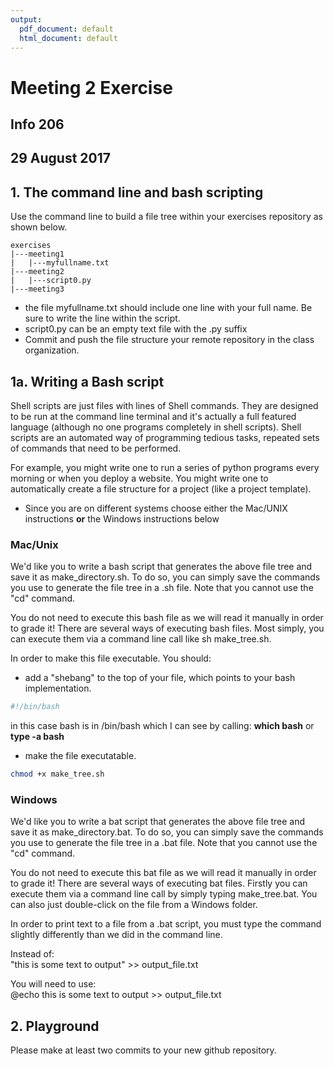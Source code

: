 ```yaml
---
output:
  pdf_document: default
  html_document: default
---
```

# Meeting 2 Exercise
## Info 206
## 29 August 2017

## 1. The command line and bash scripting

Use the command line to build a file tree within your exercises repository as shown below. 

``` 
exercises
|---meeting1
|   |---myfullname.txt
|---meeting2
|   |---script0.py
|---meeting3

```

* the file myfullname.txt should include one line with your full name. Be sure to write the line within the script.
* script0.py can be an empty text file with the .py suffix
* Commit and push the file structure your remote repository in the class organization.

## 1a. Writing a Bash script 

Shell scripts are just files with lines of Shell commands. They are designed to be run at the command line terminal and it's actually a full featured language (although no one programs completely in shell scripts). Shell scripts are an automated way of programming tedious tasks, repeated sets of commands that need to be performed.

For example, you might write one to run a series of python programs every morning or when you deploy a website. You might write one to automatically create a file structure for a project (like a project template).

* Since you are on different systems choose either the Mac/UNIX instructions **or** the Windows instructions below 

### Mac/Unix
We'd like you to write a bash script that generates the above file tree and save it as make_directory.sh. To do so, you can simply save the commands you use to generate the file tree in a .sh file. Note that you cannot use the "cd" command.

You do not need to execute this bash file as we will read it manually in order to grade it! There are several ways of executing bash files. Most simply, you can execute them via a command line call like sh make_tree.sh. 

In order to make this file executable. 
You should: 

* add a "shebang" to the top of your file,  which points to your bash implementation. 

```	sh
#!/bin/bash

```	

in this case bash is in /bin/bash which I can see by calling: **which bash** or **type -a bash**
	
* make the file executatable.

``` sh
chmod +x make_tree.sh

```	

### Windows
We'd like you to write a bat script that generates the above file tree and save it as make_directory.bat. To do so, you can simply save the commands you use to generate the file tree in a .bat file. Note that you cannot use the "cd" command.

You do not need to execute this bat file as we will read it manually in order to grade it! There are several ways of executing bat files. Firstly you can execute them via a command line call by simply typing make_tree.bat. You can also just double-click on the file from a Windows folder.

In order to print text to a file from a .bat script, you must type the command slightly differently than we did in the command line.

Instead of: <br>
"this is some text to output" >> output_file.txt

You will need to use: <br>
@echo this is some text to output >> output_file.txt


## 2. Playground

Please make at least two commits to your new github repository.